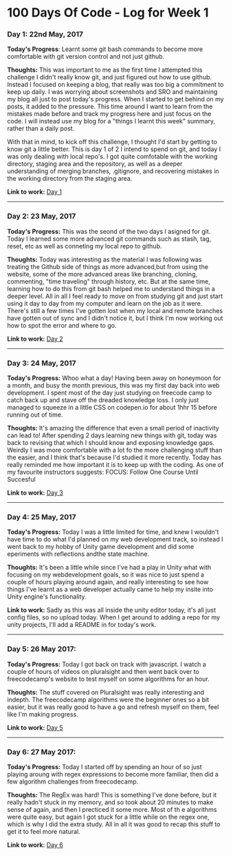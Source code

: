 # 100 Days Of Code - Log for Week 1

### Day 1: 22nd May, 2017

**Today's Progress**: Learnt some git bash commands to become more comfortable with git version control and not just github.

**Thoughts:** This was important to me as the first time I attempted this challenge I didn't really know git, and just figured out how to use github. Instead I focused on keeping a blog, that really was too big a commitment to keep up daily. I was worrying about screenshots and SRO and maintaining my blog all just to post today's progress. When I started to get behind on my posts, it added to the pressure. This time around I want to learn from the mistakes made before and track my progress here and just focus on the code. I will instead use my blog for a "things I learnt this week" summary, rather than a daily post. 

With that in mind, to kick off this challenge, I thought I'd start by getting to know git a little better. This is day 1 of 2 I intend to spend on git, and today I was only dealing with local repo's. I got quite comfotable with the working directory, staging area and the repository, as well as a deeper understanding of merging branches, .gitignore, and recovering mistakes in the working directory from the staging area. 

**Link to work:** [Day 1](https://github.com/Pominaus/100-days-of-code/blob/master/Code/Day%201%20-%20Git%20Bash.md)

---  


### Day 2: 23 May, 2017

**Today's Progress:** This was the seond of the two days I asigned for git. Today I learned some more advanced git commands such as stash, tag, reset, etc as well as conneting my local repo to github.

**Thoughts:** Today was interesting as the material I was following was treating the Github side of things as more advanced,but from using the website, some of the more advanced areas like branching, cloning, commenting, "time traveling" through history, etc. But at the same time, learning how to do this from git bash helped me to understand things in a deeper level. All in all I feel ready to move on from studying git and just start using it day to day from my computer and learn on the job as it were. There's still a few times I've gotten lost when my local and remote branches have gotten out of sync and I didn't notice it, but I think I'm now working out how to spot the error and where to go.

**Link to work:**  [Day 2](https://github.com/Pominaus/100DaysOfCode/blob/master/Code/Week%201/Day%202%20-%20Git%20Bash%20intermediate.md)

---  


### Day 3: 24 May, 2017

**Today's Progress:** Whoo what a day! Having been away on honeymoon for a month, and busy the month previous, this was my first day back into web development. I spent most of the day just studying on freecode camp to catch back up and stave off the dreaded knowledge loss. I only just managed to squeeze in a little CSS on codepen.io for about 1hhr 15 before running out of time.

**Thoughts:** It's amazing the difference that even a small period of inactivity can lead to! After spending 2 days learning new things with git, today was back to revising that which I should know and exposing knowledge gaps. Weirdly I was more comfortable with a lot fo the more challenging stuff than the easier, and I think that's because I'd studied it more recently. Today has really reminded me how important it is to keep up with the coding. As one of my favourite instructors suggests: FOCUS: Follow One Course Until Succesful

**Link to work:** [Day 3](https://github.com/Pominaus/100DaysOfCode/tree/master/Code/Week%201/Day%203)

---


### Day 4: 25 May, 2017

**Today's Progress:** Today I was a little limited for time, and knew I wouldn't have time to do what I'd planned on my web development track, so instead I went back to my hobby of Unity game development and did some eperiments with reflections andthe state machine.

**Thoughts:** It's been a little while since I've had a play in Unity what with focusing on my webdevelopment goals, so it was nice to just spend a couple of hours playing around again, and really interesting to see how things I've learnt as a web developer actually came to help my insite into Unity engine's functionality.

**Link to work:** Sadly as this was all inside the unity editor today, it's all just config files, so no upload today. When I get around to adding a repo for my unity projects, I'll add a README in for today's work.

---


### Day 5: 26 May 2017:

**Today's Progress:** Today I got back on track with javascript. I watch a couple of hours of videos on pluralsight and then went back over to freecodecamp's website to test myself on some algorithms for an hour.

**Thoughts:** The stuff covered on Pluralsight was really interesting and indepth. The freecodecamp algorithms were the beginner ones so a bit easier, but it was really good to have a go and refresh myself on them, feel like I'm making progress.

**Link to work:** [Day 5](https://github.com/Pominaus/100DaysOfCode/tree/master/Code/Week%201/Day%204)

---


### Day 6: 27 May 2017:

**Today's Progress:** Today I started off by spending an hour of so just playing aroung with regex expressions to become more familiar, then did a few algorithm challenges from freecodecamp.

**Thoughts:** The RegEx was hard! This is something I've done before, but it really hadn't stuck in my memory, and so took about 20 minutes to make sense of again, and then I precticed it some more. Most of th e algorithms were quite easy, but again I got stuck for a little while on the regex one, which is why I did the extra study. All in all it was good to recap this stuff to get it to feel more natural.

**Link to work:** [Day 6](https://github.com/Pominaus/100DaysOfCode/tree/master/Code/Week%201/Day%206)
